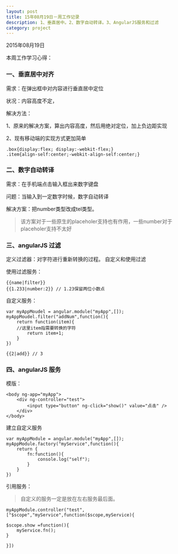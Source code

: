 ```yaml
---
layout: post
title: 15年08月19日－周工作记录
description: 1、垂直居中。2、数字自动转译。3、AngularJS服务和过滤
category: project
---
```



2015年08月19日

本周工作学习心得：

### 一、垂直居中对齐
需求：在弹出框中对内容进行垂直居中定位

状况：内容高度不定，

解决方法：

1、原来的解决方案，算出内容高度，然后用绝对定位，加上负边距实现

2、现有移动端的实现方式更加简单

	.box{display:flex; display:-webkit-flex;}
	.item{align-self:center;-webkit-align-self:center;}
	
### 二、数字自动转译
需求：在手机端点击输入框出来数字键盘

问题：当输入到一定数字时候，数字自动转译

解决方案：把number类型改成tel类型。

> 该方案对于一些原生的placeholer支持也有作用，一些number对于placeholer支持不太好

### 三、angularJS 过滤
定义过滤器：对字符进行重新转换的过程。
自定义和使用过滤

使用过滤服务：

	{{name|filter}}
	{{1.233|number:2}} // 1.23保留两位小数点

自定义服务：

	var myAppMoudel = angular.module("myApp",[]);
	myAppMoudel.filter("addNum",function(){
		return function(item){
		//这里item指需要转换的字符
			return item+1;
		}
	})
	
	{{2|add}} // 3
	
### 四、angularJS 服务
	
模版：
	
	<body ng-app="myApp">
		<div ng-controller="test">
			<input type="button" ng-click="show()" value="点击" />
		</div>
	</body>

建立自定义服务

	var myAppModule = angular.module("myApp",[]);
	myAppModule.factory("myService",function(){
		return {
			fn:function(){
				console.log("self");
			}
		}
	})

引用服务：
> 自定义的服务一定是放在左右服务最后面。
	
	myAppModule.controller("test",["$scope","myService",function($scope,myService){
	
	$scope.show =function(){
		myService.fn();
	}
		
	}])

	

